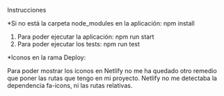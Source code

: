 Instrucciones

*Si no está la carpeta node_modules en la aplicación: npm install

1. Para poder ejecutar la aplicación: npm run start
2. Para poder ejecutar los tests: npm run test

*Iconos en la rama Deploy:

Para poder mostrar los íconos en Netlify no me ha quedado otro remedio que poner las rutas que tengo en mi proyecto. Netlify no me detectaba la dependencia fa-icons, ni las rutas relativas.
